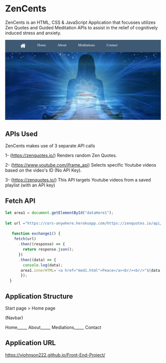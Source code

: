 # ZenCents

ZenCents is an HTML, CSS & JavaScript Application that focusses utilizes Zen Quotes and Guided Meditation APIs to assist in the relief of cognitively induced stress and anxiety.

![image](https://github.com/Vjohnson222/Front-End-Project/blob/main/start.png?raw=true)

## APIs Used

ZenCents makes use of 3 separate API calls

1- (https://zenquotes.io/) Renders random Zen Quotes.

2- (https://www.youtube.com/iframe_api) Selects specific Youtube videos based on the video's ID (No API Key).

3- (https://zenquotes.io/) This API targets Youtube videos from a saved playlist (with an API key)

## Fetch API

```Javascript 
let area1 = document.getElementById("dataHere1");    

let url ="https://cors-anywhere.herokuapp.com/https://zenquotes.io/api/random/";

   function exchange1() {
    fetch(url)
      .then((response) => {
        return response.json();
      })
      .then((data) => {
        console.log(data);
       area1.innerHTML=`<a href="med1.html">Peace</a><br/><br/>"${data[0].q} "`;
       });
  }
```

## Application Structure

Start page > Home page

(Navbar)

Home_____ About_____ Mediations_____ Contact

## Application URL
https://vjohnson222.github.io/Front-End-Project/
